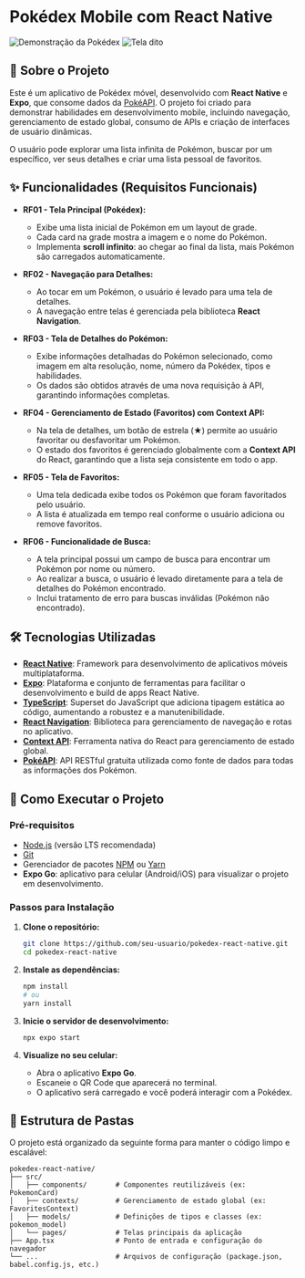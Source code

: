 
# Pokédex Mobile com React Native

![Demonstração da Pokédex](https://github.com/kyoulau/pokedex-app-native/blob/main/imagens/IMG_3529.png)
![Tela dito](https://github.com/kyoulau/pokedex-app-native/blob/main/imagens/IMG_3533.png)

## 📖 Sobre o Projeto

Este é um aplicativo de Pokédex móvel, desenvolvido com **React Native** e **Expo**, que consome dados da [PokéAPI](https://pokeapi.co/). O projeto foi criado para demonstrar habilidades em desenvolvimento mobile, incluindo navegação, gerenciamento de estado global, consumo de APIs e criação de interfaces de usuário dinâmicas.

O usuário pode explorar uma lista infinita de Pokémon, buscar por um específico, ver seus detalhes e criar uma lista pessoal de favoritos.

## ✨ Funcionalidades (Requisitos Funcionais)

  - **RF01 - Tela Principal (Pokédex):**

      - Exibe uma lista inicial de Pokémon em um layout de grade.
      - Cada card na grade mostra a imagem e o nome do Pokémon.
      - Implementa **scroll infinito**: ao chegar ao final da lista, mais Pokémon são carregados automaticamente.

  - **RF02 - Navegação para Detalhes:**

      - Ao tocar em um Pokémon, o usuário é levado para uma tela de detalhes.
      - A navegação entre telas é gerenciada pela biblioteca **React Navigation**.

  - **RF03 - Tela de Detalhes do Pokémon:**

      - Exibe informações detalhadas do Pokémon selecionado, como imagem em alta resolução, nome, número da Pokédex, tipos e habilidades.
      - Os dados são obtidos através de uma nova requisição à API, garantindo informações completas.

  - **RF04 - Gerenciamento de Estado (Favoritos) com Context API:**

      - Na tela de detalhes, um botão de estrela (★) permite ao usuário favoritar ou desfavoritar um Pokémon.
      - O estado dos favoritos é gerenciado globalmente com a **Context API** do React, garantindo que a lista seja consistente em todo o app.

  - **RF05 - Tela de Favoritos:**

      - Uma tela dedicada exibe todos os Pokémon que foram favoritados pelo usuário.
      - A lista é atualizada em tempo real conforme o usuário adiciona ou remove favoritos.

  - **RF06 - Funcionalidade de Busca:**

      - A tela principal possui um campo de busca para encontrar um Pokémon por nome ou número.
      - Ao realizar a busca, o usuário é levado diretamente para a tela de detalhes do Pokémon encontrado.
      - Inclui tratamento de erro para buscas inválidas (Pokémon não encontrado).

## 🛠️ Tecnologias Utilizadas

  - **[React Native](https://reactnative.dev/)**: Framework para desenvolvimento de aplicativos móveis multiplataforma.
  - **[Expo](https://expo.dev/)**: Plataforma e conjunto de ferramentas para facilitar o desenvolvimento e build de apps React Native.
  - **[TypeScript](https://www.typescriptlang.org/)**: Superset do JavaScript que adiciona tipagem estática ao código, aumentando a robustez e a manutenibilidade.
  - **[React Navigation](https://reactnavigation.org/)**: Biblioteca para gerenciamento de navegação e rotas no aplicativo.
  - **[Context API](https://react.dev/reference/react/useContext)**: Ferramenta nativa do React para gerenciamento de estado global.
  - **[PokéAPI](https://pokeapi.co/)**: API RESTful gratuita utilizada como fonte de dados para todas as informações dos Pokémon.

## 🚀 Como Executar o Projeto

### Pré-requisitos

  - [Node.js](https://nodejs.org/en/) (versão LTS recomendada)
  - [Git](https://git-scm.com/)
  - Gerenciador de pacotes [NPM](https://www.npmjs.com/) ou [Yarn](https://yarnpkg.com/)
  - **Expo Go**: aplicativo para celular (Android/iOS) para visualizar o projeto em desenvolvimento.

### Passos para Instalação

1.  **Clone o repositório:**

    ```bash
    git clone https://github.com/seu-usuario/pokedex-react-native.git
    cd pokedex-react-native
    ```

2.  **Instale as dependências:**

    ```bash
    npm install
    # ou
    yarn install
    ```

3.  **Inicie o servidor de desenvolvimento:**

    ```bash
    npx expo start
    ```

4.  **Visualize no seu celular:**

      - Abra o aplicativo **Expo Go**.
      - Escaneie o QR Code que aparecerá no terminal.
      - O aplicativo será carregado e você poderá interagir com a Pokédex.

## 📁 Estrutura de Pastas

O projeto está organizado da seguinte forma para manter o código limpo e escalável:

```
pokedex-react-native/
├── src/
│   ├── components/       # Componentes reutilizáveis (ex: PokemonCard)
│   ├── contexts/         # Gerenciamento de estado global (ex: FavoritesContext)
│   ├── models/           # Definições de tipos e classes (ex: pokemon_model)
│   └── pages/            # Telas principais da aplicação
├── App.tsx               # Ponto de entrada e configuração do navegador
└── ...                   # Arquivos de configuração (package.json, babel.config.js, etc.)
```
